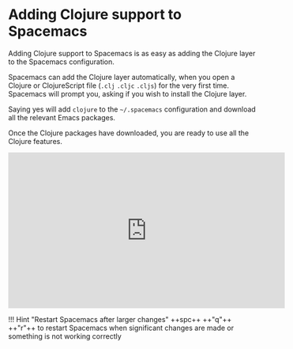 # Adding Clojure support to Spacemacs

Adding Clojure support to Spacemacs is as easy as adding the Clojure layer to the Spacemacs configuration.

Spacemacs can add the Clojure layer automatically, when you open a Clojure or ClojureScript file (`.clj` `.cljc` `.cljs`) for the very first time.  Spacemacs will prompt you, asking if you wish to install the Clojure layer.

Saying yes will add `clojure` to the `~/.spacemacs` configuration and download all the relevant Emacs packages.

Once the Clojure packages have downloaded, you are ready to use all the Clojure features.

<p style="text-align:center">
<iframe width="560" height="315" src="https://www.youtube.com/embed/Uuwg-069NYE&t=405s" title="YouTube video player" frameborder="0" allow="accelerometer; autoplay; clipboard-write; encrypted-media; gyroscope; picture-in-picture" allowfullscreen></iframe>
</p>


!!! Hint "Restart Spacemacs after larger changes"
    ++spc++ ++"q"++ ++"r"++ to restart Spacemacs when significant changes are made or something is not working correctly

